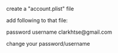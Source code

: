 create a "account.plist" file

add following to that file:

<?xml version="1.0" encoding="UTF-8"?>
<!DOCTYPE plist PUBLIC "-//Apple//DTD PLIST 1.0//EN" "http://www.apple.com/DTDs/PropertyList-1.0.dtd">
<plist version="1.0">
<dict>
<key>password</key>
<string></string>
<key>username</key>
<string>clarkhtse@gmail.com</string>
</dict>
</plist>

change your password/username